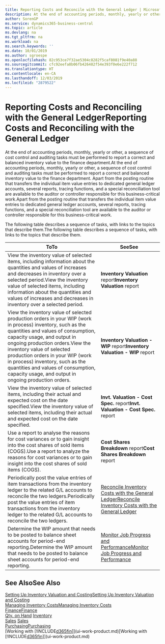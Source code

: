 ```yaml
---
title: Reporting Costs and Reconcile with the General Ledger | Microsoft Docs
description: At the end of accounting periods, monthly, yearly or other, a sequence of cost control and auditing tasks must be performed to report a correct and balanced inventory value to the finance department. Apart from the posting routine that transfers the individual item value entries to dedicated general ledger accounts, several reports, tracing functions, and a special reconciliation tool are available to the auditor or controller responsible for this business-critical work.
author: SorenGP
ms.service: dynamics365-business-central
ms.topic: article
ms.devlang: na
ms.tgt_pltfrm: na
ms.workload: na
ms.search.keywords: ''
ms.date: 10/01/2019
ms.author: sgroespe
ms.openlocfilehash: 82c953ce7f32ae5304c8282f5caf8081f9e40a88
ms.sourcegitcommit: cfc92eefa8b06fb426482f54e393f0e6e222f712
ms.translationtype: HT
ms.contentlocale: en-CA
ms.lasthandoff: 12/03/2019
ms.locfileid: "2879522"
---
```

# <a name="reporting-costs-and-reconciling-with-the-general-ledger"></a><span data-ttu-id="ba09d-104">Reporting Costs and Reconciling with the General Ledger</span><span class="sxs-lookup"><span data-stu-id="ba09d-104">Reporting Costs and Reconciling with the General Ledger</span></span>
<span data-ttu-id="ba09d-105">At the end of accounting periods, monthly, yearly or other, a sequence of cost control and auditing tasks must be performed to report a correct and balanced inventory value to the finance department.</span><span class="sxs-lookup"><span data-stu-id="ba09d-105">At the end of accounting periods, monthly, yearly or other, a sequence of cost control and auditing tasks must be performed to report a correct and balanced inventory value to the finance department.</span></span> <span data-ttu-id="ba09d-106">Apart from the posting routine that transfers the individual item value entries to dedicated general ledger accounts, several reports, tracing functions, and a special reconciliation tool are available to the auditor or controller responsible for this business-critical work.</span><span class="sxs-lookup"><span data-stu-id="ba09d-106">Apart from the posting routine that transfers the individual item value entries to dedicated general ledger accounts, several reports, tracing functions, and a special reconciliation tool are available to the auditor or controller responsible for this business-critical work.</span></span>  

 <span data-ttu-id="ba09d-107">The following table describes a sequence of tasks, with links to the topics that describe them.</span><span class="sxs-lookup"><span data-stu-id="ba09d-107">The following table describes a sequence of tasks, with links to the topics that describe them.</span></span>   

|<span data-ttu-id="ba09d-108">**To**</span><span class="sxs-lookup"><span data-stu-id="ba09d-108">**To**</span></span>|<span data-ttu-id="ba09d-109">**See**</span><span class="sxs-lookup"><span data-stu-id="ba09d-109">**See**</span></span>|  
|------------|-------------|  
|<span data-ttu-id="ba09d-110">View the inventory value of selected items, including information about the quantities and values of increases and decreases in inventory over a selected period.</span><span class="sxs-lookup"><span data-stu-id="ba09d-110">View the inventory value of selected items, including information about the quantities and values of increases and decreases in inventory over a selected period.</span></span>|<span data-ttu-id="ba09d-111">**Inventory Valuation** report</span><span class="sxs-lookup"><span data-stu-id="ba09d-111">**Inventory Valuation** report</span></span>|  
|<span data-ttu-id="ba09d-112">View the inventory value of selected production orders in your WIP (work in process) inventory, such as the quantities and values of consumption, capacity usage, and output in ongoing production orders.</span><span class="sxs-lookup"><span data-stu-id="ba09d-112">View the inventory value of selected production orders in your WIP (work in process) inventory, such as the quantities and values of consumption, capacity usage, and output in ongoing production orders.</span></span>|<span data-ttu-id="ba09d-113">**Inventory Valuation - WIP** report</span><span class="sxs-lookup"><span data-stu-id="ba09d-113">**Inventory Valuation - WIP** report</span></span>|  
|<span data-ttu-id="ba09d-114">View the inventory value of selected items, including their actual and expected cost on the date specified.</span><span class="sxs-lookup"><span data-stu-id="ba09d-114">View the inventory value of selected items, including their actual and expected cost on the date specified.</span></span>|<span data-ttu-id="ba09d-115">**Invt. Valuation - Cost Spec.** report</span><span class="sxs-lookup"><span data-stu-id="ba09d-115">**Invt. Valuation - Cost Spec.** report</span></span>|  
|<span data-ttu-id="ba09d-116">Use a report to analyse the reasons for cost variances or to gain insight into the cost shares of sold items (COGS).</span><span class="sxs-lookup"><span data-stu-id="ba09d-116">Use a report to analyze the reasons for cost variances or to gain insight into the cost shares of sold items (COGS).</span></span>|<span data-ttu-id="ba09d-117">**Cost Shares Breakdown** report</span><span class="sxs-lookup"><span data-stu-id="ba09d-117">**Cost Shares Breakdown** report</span></span>|  
|<span data-ttu-id="ba09d-118">Periodically post the value entries of item transactions from the inventory ledger to the related G/L accounts to reconcile the two ledgers.</span><span class="sxs-lookup"><span data-stu-id="ba09d-118">Periodically post the value entries of item transactions from the inventory ledger to the related G/L accounts to reconcile the two ledgers.</span></span>|[<span data-ttu-id="ba09d-119">Reconcile Inventory Costs with the General Ledger</span><span class="sxs-lookup"><span data-stu-id="ba09d-119">Reconcile Inventory Costs with the General Ledger</span></span>](finance-how-to-post-inventory-costs-to-the-general-ledger.md)|  
|<span data-ttu-id="ba09d-120">Determine the WIP amount that needs to be posted to balance sheet accounts for period-end reporting.</span><span class="sxs-lookup"><span data-stu-id="ba09d-120">Determine the WIP amount that needs to be posted to balance sheet accounts for period-end reporting.</span></span>|[<span data-ttu-id="ba09d-121">Monitor Job Progress and Performance</span><span class="sxs-lookup"><span data-stu-id="ba09d-121">Monitor Job Progress and Performance</span></span>](projects-how-monitor-progress-performance.md)|

## <a name="see-also"></a><span data-ttu-id="ba09d-122">See Also</span><span class="sxs-lookup"><span data-stu-id="ba09d-122">See Also</span></span>  
[<span data-ttu-id="ba09d-123">Setting Up Inventory Valuation and Costing</span><span class="sxs-lookup"><span data-stu-id="ba09d-123">Setting Up Inventory Valuation and Costing</span></span>](finance-set-up-inventory-valuation-and-costing.md)  
[<span data-ttu-id="ba09d-124">Managing Inventory Costs</span><span class="sxs-lookup"><span data-stu-id="ba09d-124">Managing Inventory Costs</span></span>](finance-manage-inventory-costs.md)  
[<span data-ttu-id="ba09d-125">Finance</span><span class="sxs-lookup"><span data-stu-id="ba09d-125">Finance</span></span>](finance.md)  
<span data-ttu-id="ba09d-126">[Qty. on Hand](inventory-manage-inventory.md) </span><span class="sxs-lookup"><span data-stu-id="ba09d-126">[Inventory](inventory-manage-inventory.md) </span></span>  
<span data-ttu-id="ba09d-127">[Sales](sales-manage-sales.md) </span><span class="sxs-lookup"><span data-stu-id="ba09d-127">[Sales](sales-manage-sales.md) </span></span>  
[<span data-ttu-id="ba09d-128">Purchasing</span><span class="sxs-lookup"><span data-stu-id="ba09d-128">Purchasing</span></span>](purchasing-manage-purchasing.md)  
<span data-ttu-id="ba09d-129">[Working with [!INCLUDE[d365fin](includes/d365fin_md.md)]](ui-work-product.md)</span><span class="sxs-lookup"><span data-stu-id="ba09d-129">[Working with [!INCLUDE[d365fin](includes/d365fin_md.md)]](ui-work-product.md)</span></span>
